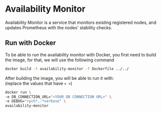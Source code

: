 # Availability Monitor

Availability Monitor is a service that monitors existing registered nodes, and updates Prometheus with the nodes' stability checks.

## Run with Docker

To be able to run the availability monitor with Docker, you first need to build the image, for that, we will use the following command

```sh
docker build -t availability-monitor -f Dockerfile ../../
```

After building the image, you will be able to run it with: \
(replace the values that have `< >`)

```sh
docker run \
-e DB_CONNECTION_URL="<YOUR DB CONNECTION URL>" \
-e DEBUG="rpch*,-*verbose" \
availability-monitor
```
